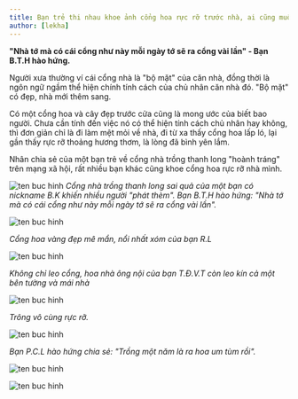 ```yaml
---
title: Bạn trẻ thi nhau khoe ảnh cổng hoa rực rỡ trước nhà, ai cũng muốn nhà mình được thế
author: [lekha]
---
```

**"Nhà tớ mà có cái cổng như này mỗi ngày tớ sẽ ra cổng vài lần" - Bạn B.T.H hào hứng.**

Người xưa thường ví cái cổng nhà là "bộ mặt" của căn nhà, đồng thời là ngôn ngữ ngầm thể hiện chính tính cách của chủ nhân căn nhà đó. "Bộ mặt" có đẹp, nhà mới thêm sang.

Có một cổng hoa và cây đẹp trước cửa cũng là mong ước của biết bao người. Chưa cần tính đến việc nó có thể hiện tính cách chủ nhân hay không, thì đơn giản chỉ là đi làm mệt mỏi về nhà, đi từ xa thấy cổng hoa lấp ló, lại gần thấy rực rỡ thoảng hương thơm, là lòng đã bình yên lắm.

Nhân chia sẻ của một bạn trẻ về cổng nhà trồng thanh long "hoành tráng" trên mạng xã hội, rất nhiều bạn khác cũng khoe cổng hoa rực rỡ nhà mình.

![ten buc hinh](https://eva-img.24hstatic.com/upload/3-2017/images/2017-09-02/dan-mang-thi-nhau-khoe-anh-cong-hoa-ruc-ro-truoc-nha-ai-cung-muon-la-cua-nha-minh-1bk3-1504314969-width620height523.jpg "ten buc hinh")
*Cổng nhà trồng thanh long sai quả của một bạn có nickname B.K khiến nhiều người "phát thèm". Bạn B.T.H hào hứng: "Nhà tớ mà có cái cổng như này mỗi ngày tớ sẽ ra cổng vài lần".*

![ten buc hinh](https://eva-img.24hstatic.com/upload/3-2017/images/2017-09-02/dan-mang-thi-nhau-khoe-anh-cong-hoa-ruc-ro-truoc-nha-ai-cung-muon-la-cua-nha-minh-2rl-1504314969-width620height464.jpg "ten buc hinh")

*Cổng hoa vàng đẹp mê mẩn, nổi nhất xóm của bạn R.L*

![ten buc hinh](https://eva-img.24hstatic.com/upload/3-2017/images/2017-09-02/dan-mang-thi-nhau-khoe-anh-cong-hoa-ruc-ro-truoc-nha-ai-cung-muon-la-cua-nha-minh-44-1504314969-width620height465.jpg "ten buc hinh")

*Không chỉ leo cổng, hoa nhà ông nội của bạn T.Đ.V.T còn leo kín cả một bên tường và mái nhà*

![ten buc hinh](https://eva-img.24hstatic.com/upload/3-2017/images/2017-09-02/dan-mang-thi-nhau-khoe-anh-cong-hoa-ruc-ro-truoc-nha-ai-cung-muon-la-cua-nha-minh-3tdvt-1504314969-width620height349.jpg "ten buc hinh")

*Trông vô cùng rực rỡ.*

![ten buc hinh](https://eva-img.24hstatic.com/upload/3-2017/images/2017-09-02/dan-mang-thi-nhau-khoe-anh-cong-hoa-ruc-ro-truoc-nha-ai-cung-muon-la-cua-nha-minh-4--a-1504314969-width620height349.jpg "ten buc hinh")

*Bạn P.C.L hào hứng chia sẻ: "Trồng một năm là ra hoa um tùm rồi".*

![ten buc hinh](https://eva-img.24hstatic.com/upload/3-2017/images/2017-09-02/dan-mang-thi-nhau-khoe-anh-cong-hoa-ruc-ro-truoc-nha-ai-cung-muon-la-cua-nha-minh-5nqv-1504314969-width620height465.jpg "ten buc hinh")

![ten buc hinh](https://eva-img.24hstatic.com/upload/3-2017/images/2017-09-02/dan-mang-thi-nhau-khoe-anh-cong-hoa-ruc-ro-truoc-nha-ai-cung-muon-la-cua-nha-minh-10tl2-1504314969-width620height463.jpg "ten buc hinh")



